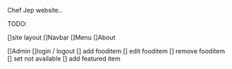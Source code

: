 Chef Jep website..

TODO:

[]site layout
[]Navbar
[]Menu
[]About

[]Admin 
    []login / logout
    [] add fooditem
    [] edit fooditem
    [] remove fooditem
    [] set not available
    [] add featured item
